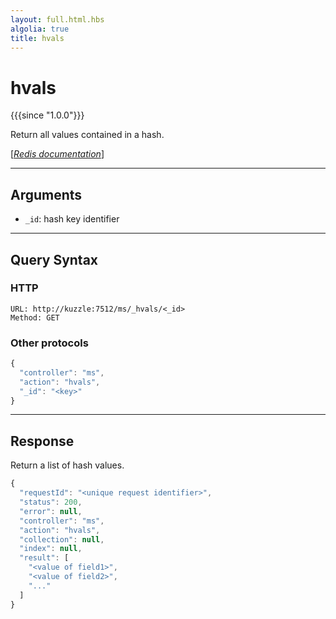 ```yaml
---
layout: full.html.hbs
algolia: true
title: hvals
---
```


# hvals

{{{since "1.0.0"}}}

Return all values contained in a hash.

[[_Redis documentation_]](https://redis.io/commands/hvals)

---

## Arguments

* `_id`: hash key identifier

---

## Query Syntax

### HTTP

```http
URL: http://kuzzle:7512/ms/_hvals/<_id>
Method: GET
```

### Other protocols

```js
{
  "controller": "ms",
  "action": "hvals",
  "_id": "<key>"
}
```

---

## Response

Return a list of hash values.

```javascript
{
  "requestId": "<unique request identifier>",
  "status": 200,
  "error": null,
  "controller": "ms",
  "action": "hvals",
  "collection": null,
  "index": null,
  "result": [
    "<value of field1>",
    "<value of field2>",
    "..."
  ]
}
```
